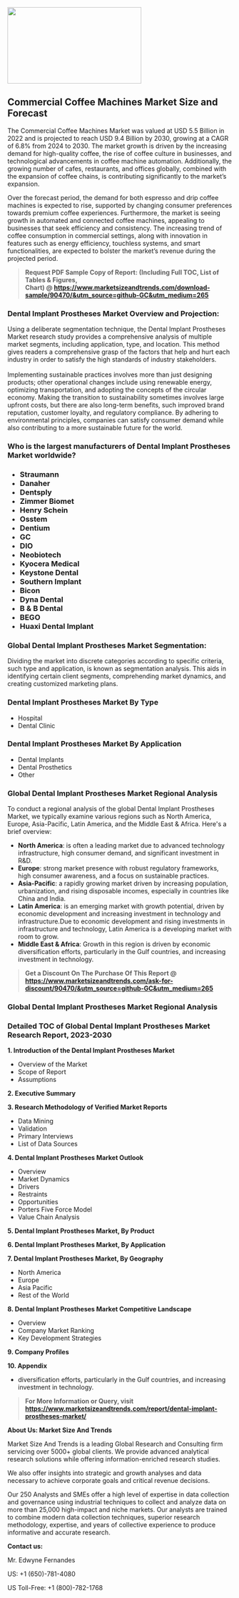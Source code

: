 <p><img class="alignnone size-medium wp-image-20088" src="https://ffe5etoiles.com/wp-content/uploads/2024/12/MST1-300x171.png" alt="" width="300" height="171" /></p><h2>Commercial Coffee Machines Market Size and Forecast</h2><p>The Commercial Coffee Machines Market was valued at USD 5.5 Billion in 2022 and is projected to reach USD 9.4 Billion by 2030, growing at a CAGR of 6.8% from 2024 to 2030. The market growth is driven by the increasing demand for high-quality coffee, the rise of coffee culture in businesses, and technological advancements in coffee machine automation. Additionally, the growing number of cafes, restaurants, and offices globally, combined with the expansion of coffee chains, is contributing significantly to the market’s expansion.</p><p>Over the forecast period, the demand for both espresso and drip coffee machines is expected to rise, supported by changing consumer preferences towards premium coffee experiences. Furthermore, the market is seeing growth in automated and connected coffee machines, appealing to businesses that seek efficiency and consistency. The increasing trend of coffee consumption in commercial settings, along with innovation in features such as energy efficiency, touchless systems, and smart functionalities, are expected to bolster the market’s revenue during the projected period.</p></p><blockquote id="" class=""><strong>Request PDF Sample Copy of Report: (Including Full TOC, List of Tables &amp; Figures, Chart)&nbsp;@&nbsp;<strong><a href="https://www.marketsizeandtrends.com/download-sample/90470/&utm_source=github-GC&utm_medium=265" target="_blank">https://www.marketsizeandtrends.com/download-sample/90470/&utm_source=github-GC&utm_medium=265</a></strong></strong></blockquote><h3 id="" class="">Dental Implant Prostheses Market&nbsp;Overview and Projection:</h3><p id="" class="">Using a deliberate segmentation technique, the Dental Implant Prostheses Market research study provides a comprehensive analysis of multiple market segments, including application, type, and location. This method gives readers a comprehensive grasp of the factors that help and hurt each industry in order to satisfy the high standards of industry stakeholders. <br /> <br />Implementing sustainable practices involves more than just designing products; other operational changes include using renewable energy, optimizing transportation, and adopting the concepts of the circular economy. Making the transition to sustainability sometimes involves large upfront costs, but there are also long-term benefits, such improved brand reputation, customer loyalty, and regulatory compliance. By adhering to environmental principles, companies can satisfy consumer demand while also contributing to a more sustainable future for the world.</p><h3 id="" class="">Who is the largest manufacturers of&nbsp;Dental Implant Prostheses Market worldwide?</h3><h3 class=""><p><ul><li>Straumann </li><li> Danaher </li><li> Dentsply </li><li> Zimmer Biomet </li><li> Henry Schein </li><li> Osstem </li><li> Dentium </li><li> GC </li><li> DIO </li><li> Neobiotech </li><li> Kyocera Medical </li><li> Keystone Dental </li><li> Southern Implant </li><li> Bicon </li><li> Dyna Dental </li><li> B & B Dental </li><li> BEGO </li><li> Huaxi Dental Implant</li></ul></p></h3><h3 id="" class="">Global&nbsp;Dental Implant Prostheses Market Segmentation:</h3><p id="" class="">Dividing the market into discrete categories according to specific criteria, such type and application, is known as segmentation analysis. This aids in identifying certain client segments, comprehending market dynamics, and creating customized marketing plans.</p><h3 id="" class="">Dental Implant Prostheses Market&nbsp;By Type</h3><p><p><ul><li>Hospital </li><li> Dental Clinic</p></li></ul></p></p><h3 id="" class="">Dental Implant Prostheses Market&nbsp;By Application</h3><p class=""><p><ul><li>Dental Implants </li><li> Dental Prosthetics </li><li> Other</li></ul></p></p><h3 id="" class="">Global Dental Implant Prostheses Market Regional Analysis</h3><p id="" class="">To conduct a regional analysis of the global Dental Implant Prostheses Market, we typically examine various regions such as North America, Europe, Asia-Pacific, Latin America, and the Middle East &amp; Africa. Here's a brief overview:</p><ul><li><strong>North America</strong>: is often a leading market due to advanced technology infrastructure, high consumer demand, and significant investment in R&amp;D.</li><li><strong>Europe</strong>: strong market presence with robust regulatory frameworks, high consumer awareness, and a focus on sustainable practices.</li><li><strong>Asia-Pacific</strong>: a rapidly growing market driven by increasing population, urbanization, and rising disposable incomes, especially in countries like China and India.</li><li><strong>Latin America</strong>: is an emerging market with growth potential, driven by economic development and increasing investment in technology and infrastructure.Due to economic development and rising investments in infrastructure and technology, Latin America is a developing market with room to grow.</li><li><strong>Middle East &amp; Africa</strong>: Growth in this region is driven by economic diversification efforts, particularly in the Gulf countries, and increasing investment in technology.</li></ul><blockquote id="" class=""><strong>Get a Discount On The Purchase Of This Report @ <strong><a href="https://www.marketsizeandtrends.com/ask-for-discount/90470/&utm_source=github-GC&utm_medium=265" target="_blank">https://www.marketsizeandtrends.com/ask-for-discount/90470/&utm_source=github-GC&utm_medium=265</a></strong></strong></blockquote><h3 id="" class="">Global Dental Implant Prostheses Market Regional Analysis</h3><h3 id="" class="">Detailed TOC of Global Dental Implant Prostheses Market Research Report, 2023-2030</h3><p id="" class=""><strong>1. Introduction of the Dental Implant Prostheses Market</strong></p><ul><li>Overview of the Market</li><li>Scope of Report</li><li>Assumptions</li></ul><p id="" class=""><strong>2. Executive Summary</strong></p><p id="" class=""><strong>3. Research Methodology of Verified Market Reports</strong></p><ul><li>Data Mining</li><li>Validation</li><li>Primary Interviews</li><li>List of Data Sources</li></ul><p id="" class=""><strong>4. Dental Implant Prostheses Market Outlook</strong></p><ul><li>Overview</li><li>Market Dynamics</li><li>Drivers</li><li>Restraints</li><li>Opportunities</li><li>Porters Five Force Model</li><li>Value Chain Analysis</li></ul><p id="" class=""><strong>5. Dental Implant Prostheses Market, By Product</strong></p><p id="" class=""><strong>6. Dental Implant Prostheses Market, By Application</strong></p><p id="" class=""><strong>7. Dental Implant Prostheses Market, By Geography</strong></p><ul><li>North America</li><li>Europe</li><li>Asia Pacific</li><li>Rest of the World</li></ul><p id="" class=""><strong>8. Dental Implant Prostheses Market Competitive Landscape</strong></p><ul><li>Overview</li><li>Company Market Ranking</li><li>Key Development Strategies</li></ul><p id="" class=""><strong>9. Company Profiles</strong></p><p id="" class=""><strong>10. Appendix</strong></p><ul><li>diversification efforts, particularly in the Gulf countries, and increasing investment in technology.</li></ul><blockquote id="" class=""><strong>For More Information or Query, visit <strong><strong><a href="https://www.marketsizeandtrends.com/report/dental-implant-prostheses-market/" target="_blank">https://www.marketsizeandtrends.com/report/dental-implant-prostheses-market/</a></strong></strong></strong></blockquote><p id="" class=""><strong>About Us: Market Size And Trends</strong></p><p id="" class="">Market Size And Trends is a leading Global Research and Consulting firm servicing over 5000+ global clients. We provide advanced analytical research solutions while offering information-enriched research studies.</p><p id="" class="">We also offer insights into strategic and growth analyses and data necessary to achieve corporate goals and critical revenue decisions.</p><p id="" class="">Our 250 Analysts and SMEs offer a high level of expertise in data collection and governance using industrial techniques to collect and analyze data on more than 25,000 high-impact and niche markets. Our analysts are trained to combine modern data collection techniques, superior research methodology, expertise, and years of collective experience to produce informative and accurate research.</p><p id="" class=""><strong>Contact us:</strong></p><p id="" class="">Mr. Edwyne Fernandes</p><p id="" class="">US: +1 (650)-781-4080</p><p id="" class="">US Toll-Free: +1 (800)-782-1768</p>
